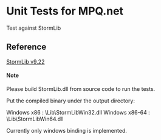 ﻿# Unit Tests for MPQ.net

Test against StormLib

## Reference

[StormLib v9.22](https://github.com/ladislav-zezula/StormLib)

#### Note

Please build StormLib.dll from source code to run the tests.

Put the compiled binary under the output directory:

   Windows x86    : \Lib\StormLibWin32.dll
   Windows x86-64 : \Lib\StormLibWin64.dll

Currently only windows binding is implemented.